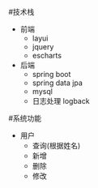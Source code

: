 #技术栈
- 前端
    - layui
    - jquery
    - escharts
- 后端
    - spring boot
    - spring data jpa
    - mysql
    - 日志处理 logback
    
#系统功能
- 用户
    - 查询(根据姓名)
    - 新增
    - 删除
    - 修改
 